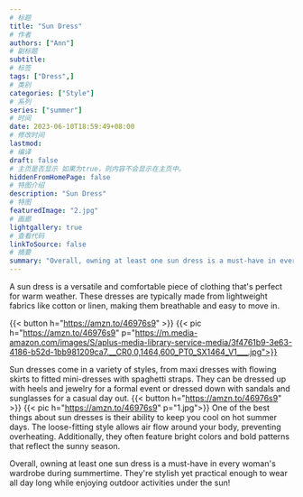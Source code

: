 ```yaml
---
# 标题
title: "Sun Dress"
# 作者
authors: ["Ann"]
# 副标题
subtitle: 
# 标签
tags: ["Dress",]
# 类别
categories: ["Style"]
# 系列
series: ["summer"]
# 时间
date: 2023-06-10T18:59:49+08:00
# 修改时间
lastmod:
# 编译
draft: false
# 主页是否显示 如果为true，则内容不会显示在主页中。
hiddenFromHomePage: false
# 特图介绍
description: "Sun Dress"
# 特图
featuredImage: "2.jpg"
# 画廊
lightgallery: true
# 查看代码
linkToSource: false
# 摘要
summary: "Overall, owning at least one sun dress is a must-have in every woman's wardrobe during summertime."
---
```

A sun dress is a versatile and comfortable piece of clothing that's perfect for warm weather. These dresses are typically made from lightweight fabrics like cotton or linen, making them breathable and easy to move in.

{{< button h="https://amzn.to/46976s9" >}}
{{< pic h="https://amzn.to/46976s9" p="https://m.media-amazon.com/images/S/aplus-media-library-service-media/3f4761b9-3e63-4186-b52d-1bb981209ca7.__CR0,0,1464,600_PT0_SX1464_V1___.jpg">}}


Sun dresses come in a variety of styles, from maxi dresses with flowing skirts to fitted mini-dresses with spaghetti straps. They can be dressed up with heels and jewelry for a formal event or dressed down with sandals and sunglasses for a casual day out.
{{< button h="https://amzn.to/46976s9" >}}
{{< pic h="https://amzn.to/46976s9" p="1.jpg">}}
One of the best things about sun dresses is their ability to keep you cool on hot summer days. The loose-fitting style allows air flow around your body, preventing overheating. Additionally, they often feature bright colors and bold patterns that reflect the sunny season.

Overall, owning at least one sun dress is a must-have in every woman's wardrobe during summertime. They're stylish yet practical enough to wear all day long while enjoying outdoor activities under the sun!

